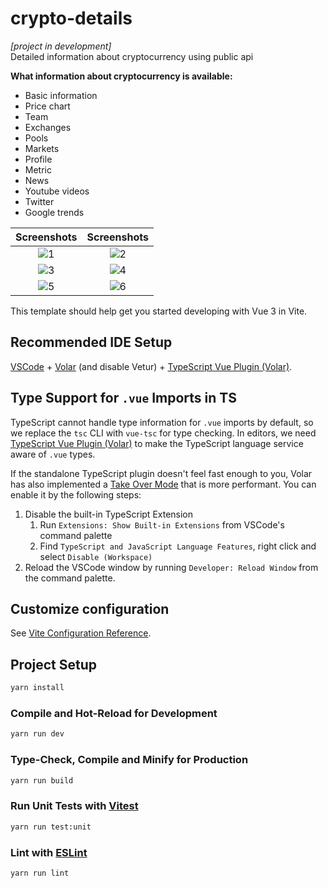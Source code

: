 # crypto-details

*[project in development]*  
Detailed information about cryptocurrency using public api

**What information about cryptocurrency is available:**
- Basic information
- Price chart
- Team 
- Exchanges 
- Pools 
- Markets 
- Profile
- Metric
- News 
- Youtube videos 
- Twitter 
- Google trends


Screenshots               |  Screenshots
:-------------------------:|:-------------------------:
![1](https://user-images.githubusercontent.com/41914434/218876144-56c62e38-ce38-4178-8899-92841c8927ba.png)  |  ![2](https://user-images.githubusercontent.com/41914434/218876149-0cb8704c-f8cb-41da-8d35-2f0d2132ceb0.png)
![3](https://user-images.githubusercontent.com/41914434/218876156-ae91593e-56a1-4d31-97ad-4ca357f12ee8.png)  |  ![4](https://user-images.githubusercontent.com/41914434/218876163-cd6f07d2-145d-4d74-af4a-5252a907b29b.png)
![5](https://user-images.githubusercontent.com/41914434/218876165-ebe7339a-7745-4934-8014-10b4d2deeeb9.png)  |  ![6](https://user-images.githubusercontent.com/41914434/218876166-11ce0f8c-4b88-4109-826d-792571fcd08d.png)

  
This template should help get you started developing with Vue 3 in Vite.

## Recommended IDE Setup

[VSCode](https://code.visualstudio.com/) + [Volar](https://marketplace.visualstudio.com/items?itemName=Vue.volar) (and disable Vetur) + [TypeScript Vue Plugin (Volar)](https://marketplace.visualstudio.com/items?itemName=Vue.vscode-typescript-vue-plugin).

## Type Support for `.vue` Imports in TS

TypeScript cannot handle type information for `.vue` imports by default, so we replace the `tsc` CLI with `vue-tsc` for type checking. In editors, we need [TypeScript Vue Plugin (Volar)](https://marketplace.visualstudio.com/items?itemName=Vue.vscode-typescript-vue-plugin) to make the TypeScript language service aware of `.vue` types.

If the standalone TypeScript plugin doesn't feel fast enough to you, Volar has also implemented a [Take Over Mode](https://github.com/johnsoncodehk/volar/discussions/471#discussioncomment-1361669) that is more performant. You can enable it by the following steps:

1. Disable the built-in TypeScript Extension
    1) Run `Extensions: Show Built-in Extensions` from VSCode's command palette
    2) Find `TypeScript and JavaScript Language Features`, right click and select `Disable (Workspace)`
2. Reload the VSCode window by running `Developer: Reload Window` from the command palette.

## Customize configuration

See [Vite Configuration Reference](https://vitejs.dev/config/).

## Project Setup

```sh
yarn install
```

### Compile and Hot-Reload for Development

```sh
yarn run dev
```

### Type-Check, Compile and Minify for Production

```sh
yarn run build
```

### Run Unit Tests with [Vitest](https://vitest.dev/)

```sh
yarn run test:unit
```

### Lint with [ESLint](https://eslint.org/)

```sh
yarn run lint
```

